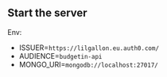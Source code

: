 ## Start the server

Env:
- ISSUER=`https://lilgallon.eu.auth0.com/`
- AUDIENCE=`budgetin-api`
- MONGO_URI=`mongodb://localhost:27017/`
